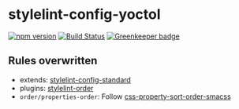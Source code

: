 # stylelint-config-yoctol

[![npm version][npm-image]][npm-url]
[![Build Status][circle-image]][circle-url]
[![Greenkeeper badge](https://badges.greenkeeper.io/Yoctol/stylelint-config-yoctol.svg)](https://greenkeeper.io/)

## Rules overwritten

* extends: [stylelint-config-standard](https://github.com/stylelint/stylelint-config-standard)
* plugins: [stylelint-order](https://github.com/hudochenkov/stylelint-order)
* `order/properties-order`: Follow [css-property-sort-order-smacss](https://github.com/cahamilton/css-property-sort-order-smacss/blob/master/index.js)

[npm-image]: https://badge.fury.io/js/stylelint-config-yoctol.svg
[npm-url]: https://www.npmjs.com/package/stylelint-config-yoctol
[circle-image]: https://circleci.com/gh/Yoctol/stylelint-config-yoctol.svg?style=svg
[circle-url]: https://circleci.com/gh/Yoctol/stylelint-config-yoctol
